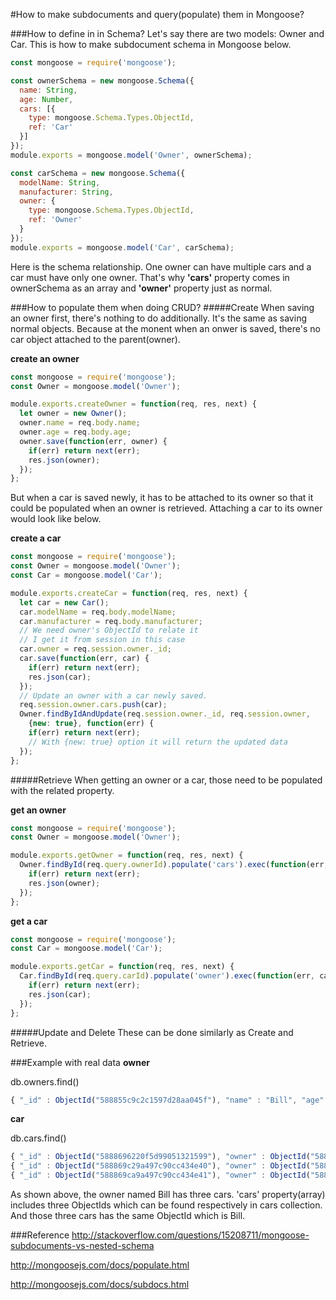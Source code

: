 #How to make subdocuments and query(populate) them in Mongoose?

###How to define in in Schema?
Let's say there are two models: Owner and Car. This is how to make subdocument schema in Mongoose below.
```javascript
const mongoose = require('mongoose');

const ownerSchema = new mongoose.Schema({
  name: String,
  age: Number,
  cars: [{
    type: mongoose.Schema.Types.ObjectId,
    ref: 'Car'
  }]
});
module.exports = mongoose.model('Owner', ownerSchema);

const carSchema = new mongoose.Schema({
  modelName: String,
  manufacturer: String,
  owner: {
    type: mongoose.Schema.Types.ObjectId,
    ref: 'Owner'
  }
});
module.exports = mongoose.model('Car', carSchema);
```
Here is the schema relationship. One owner can have multiple cars and a car must have only one owner.
That's why **'cars'** property comes in ownerSchema as an array and **'owner'** property just as normal.

###How to populate them when doing CRUD?
#####Create
When saving an owner first, there's nothing to do additionally. It's the same as saving normal objects. Because at the monent when an onwer is saved, there's no car object attached to the parent(owner).

**create an owner**
```javascript
const mongoose = require('mongoose');
const Owner = mongoose.model('Owner');

module.exports.createOwner = function(req, res, next) {
  let owner = new Owner();
  owner.name = req.body.name;
  owner.age = req.body.age;
  owner.save(function(err, owner) {
    if(err) return next(err);
    res.json(owner);
  });
};
```
But when a car is saved newly, it has to be attached to its owner so that it could be populated when an owner is retrieved. Attaching a car to its owner would look like below.

**create a car**
```javascript
const mongoose = require('mongoose');
const Owner = mongoose.model('Owner');
const Car = mongoose.model('Car');

module.exports.createCar = function(req, res, next) {
  let car = new Car();
  car.modelName = req.body.modelName;
  car.manufacturer = req.body.manufacturer;
  // We need owner's ObjectId to relate it
  // I get it from session in this case
  car.owner = req.session.owner._id;
  car.save(function(err, car) {
    if(err) return next(err);
    res.json(car);
  });
  // Update an owner with a car newly saved.
  req.session.owner.cars.push(car);
  Owner.findByIdAndUpdate(req.session.owner._id, req.session.owner,
    {new: true}, function(err) {
    if(err) return next(err);
    // With {new: true} option it will return the updated data
  });
};
```
#####Retrieve
When getting an owner or a car, those need to be populated with the related property.

**get an owner**
```javascript
const mongoose = require('mongoose');
const Owner = mongoose.model('Owner');

module.exports.getOwner = function(req, res, next) {
  Owner.findById(req.query.ownerId).populate('cars').exec(function(err, owner) {
    if(err) return next(err);
    res.json(owner);
  });
};
```
**get a car**
```javascript
const mongoose = require('mongoose');
const Car = mongoose.model('Car');

module.exports.getCar = function(req, res, next) {
  Car.findById(req.query.carId).populate('owner').exec(function(err, car) {
    if(err) return next(err);
    res.json(car);
  });
};
```
#####Update and Delete
These can be done similarly as Create and Retrieve.

###Example with real data
**owner**

db.owners.find()
```javascript
{ "_id" : ObjectId("588855c9c2c1597d28aa045f"), "name" : "Bill", "age" : 27, "cars" : [ ObjectId("5888696220f5d99051321599"), ObjectId("588869c29a497c90cc434e40"), ObjectId("588869ca9a497c90cc434e41") ], "__v" : 0 }
```
**car**

db.cars.find()
```javascript
{ "_id" : ObjectId("5888696220f5d99051321599"), "owner" : ObjectId("588855c9c2c1597d28aa045f"), "modelName" : "E300", "manufacturer" : "BENZ", "__v" : 0 }
{ "_id" : ObjectId("588869c29a497c90cc434e40"), "owner" : ObjectId("588855c9c2c1597d28aa045f"), "modelName" : "M5", "manufacturer" : "BMW", "__v" : 0 }
{ "_id" : ObjectId("588869ca9a497c90cc434e41"), "owner" : ObjectId("588855c9c2c1597d28aa045f"), "modelName" : "A4", "manufacturer" : "AUDI", "__v" : 0 }
```
As shown above, the owner named Bill has three cars. 'cars' property(array) includes three ObjectIds which can be found respectively in cars collection. And those three cars has the same ObjectId which is Bill.

###Reference
http://stackoverflow.com/questions/15208711/mongoose-subdocuments-vs-nested-schema

http://mongoosejs.com/docs/populate.html

http://mongoosejs.com/docs/subdocs.html
